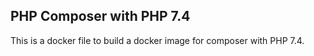 PHP Composer with PHP 7.4
--

This is a docker file to build a docker image for composer with PHP 7.4.

